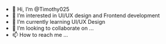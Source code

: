 - 👋 Hi, I’m @Timothy025
- 👀 I’m interested in UI/UX design and Frontend development 
- 🌱 I’m currently learning UI/UX Design
- 💞️ I’m looking to collaborate on ...
- 📫 How to reach me ...

<!---
Timothy025/Timothy025 is a ✨ special ✨ repository because its `README.md` (this file) appears on your GitHub profile.
You can click the Preview link to take a look at your changes.
--->
